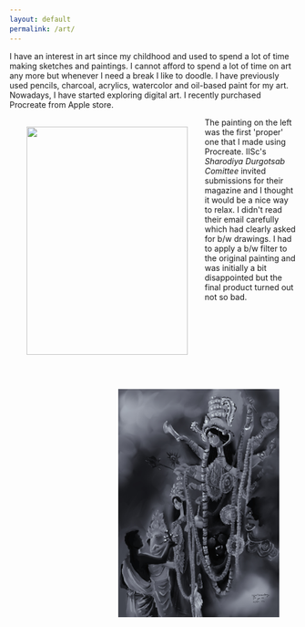 ```yaml
---
layout: default
permalink: /art/
---
```

<div class="custom-padding">
<p> I have an interest in art since my childhood and used to spend a lot of time making sketches and paintings. I cannot afford to spend a lot of time on art any more but whenever I need a break I like to doodle. I have previously used pencils, charcoal, acrylics, watercolor and oil-based paint for my art. Nowadays, I have started exploring digital art. I recently purchased Procreate from Apple store.
<img src="/images/UjjwalDurgaPujav2.png" style="float: left; padding: 30px;" width="283px" height="400px"/></p>
<p> The painting on the left was the first 'proper' one that I made using Procreate. IISc's <i> Sharodiya Durgotsab Comittee </i> invited submissions for their magazine and I thought it would be a nice way to relax. I didn't read their email carefully which had clearly asked for b/w drawings. I had to apply a b/w filter to the original painting and was initially a bit disappointed but the final product turned out not so bad. <img src="/images/UjjwalDurgaPujav2bandw.png" style="float: right; padding: 30px;" width = "283px" height = "400px"/></p>
</div>
